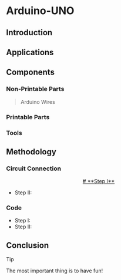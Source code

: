 # **Arduino-UNO**

## **Introduction**

## **Applications**

## **Components**
### Non-Printable Parts
> Arduino
> Wires
### Printable Parts
### Tools

## **Methodology**
### Circuit Connection
<p align="center">
 <ins># **Step I** </ins>
</p>

- Step II:
### Code
- Step I:
- Step II:


## **Conclusion**
> [!TIP]
> The most important thing is to have fun!
